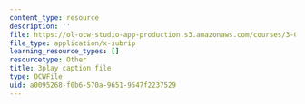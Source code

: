 ```yaml
---
content_type: resource
description: ''
file: https://ol-ocw-studio-app-production.s3.amazonaws.com/courses/3-091sc-introduction-to-solid-state-chemistry-fall-2010/a0095268f0b6570a96519547f2237529_xu-p6Ffh-A.vtt
file_type: application/x-subrip
learning_resource_types: []
resourcetype: Other
title: 3play caption file
type: OCWFile
uid: a0095268-f0b6-570a-9651-9547f2237529
---
```

